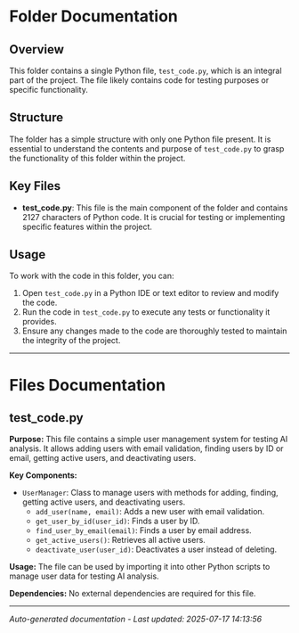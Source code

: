 # Folder Documentation

## Overview
This folder contains a single Python file, `test_code.py`, which is an integral part of the project. The file likely contains code for testing purposes or specific functionality.

## Structure
The folder has a simple structure with only one Python file present. It is essential to understand the contents and purpose of `test_code.py` to grasp the functionality of this folder within the project.

## Key Files
- **test_code.py**: This file is the main component of the folder and contains 2127 characters of Python code. It is crucial for testing or implementing specific features within the project.

## Usage
To work with the code in this folder, you can:
1. Open `test_code.py` in a Python IDE or text editor to review and modify the code.
2. Run the code in `test_code.py` to execute any tests or functionality it provides.
3. Ensure any changes made to the code are thoroughly tested to maintain the integrity of the project.

---

# Files Documentation

## test_code.py

**Purpose:** This file contains a simple user management system for testing AI analysis. It allows adding users with email validation, finding users by ID or email, getting active users, and deactivating users.

**Key Components:**
- `UserManager`: Class to manage users with methods for adding, finding, getting active users, and deactivating users.
  - `add_user(name, email)`: Adds a new user with email validation.
  - `get_user_by_id(user_id)`: Finds a user by ID.
  - `find_user_by_email(email)`: Finds a user by email address.
  - `get_active_users()`: Retrieves all active users.
  - `deactivate_user(user_id)`: Deactivates a user instead of deleting.
  
**Usage:** The file can be used by importing it into other Python scripts to manage user data for testing AI analysis.

**Dependencies:** No external dependencies are required for this file.

---
*Auto-generated documentation - Last updated: 2025-07-17 14:13:56*
